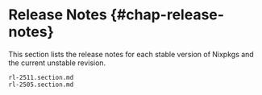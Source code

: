 # Release Notes {#chap-release-notes}

This section lists the release notes for each stable version of Nixpkgs and the current unstable revision.

```{=include=} sections
rl-2511.section.md
rl-2505.section.md
```
